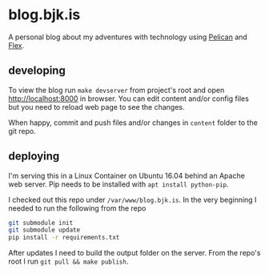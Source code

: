 # blog.bjk.is

A personal blog about my adventures with technology using [Pelican](http://blog.getpelican.com/) and [Flex](https://blog.alexandrevicenzi.com/flex-pelican-theme.html).

## developing

To view the blog run ``make devserver`` from project's root and open [http://localhost:8000]() in browser. You can edit content and/or config files but you need to reload web page to see the changes.

When happy, commit and push files and/or changes in ``content`` folder to the git repo.

## deploying

I'm serving this in a Linux Container on Ubuntu 16.04 behind an Apache web server. Pip needs to be installed with ``apt install python-pip``.

I checked out this repo under ``/var/www/blog.bjk.is``. In the very beginning I needed to run the following from the repo

````bash
git submodule init
git submodule update
pip install -r requirements.txt
````

After updates I need to build the output folder on the server. From the repo's root I run ``git pull && make publish``.